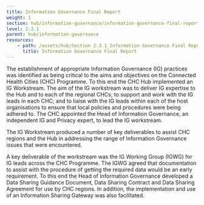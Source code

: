 ```yaml
---
title: Information Governance Final Report
weight: 1
section: hub/information-governance/information-governance-final-report
level: 2.3.1
parent: hub/information-governance
resources:
    - path: /assets/hub/Section 2.3.1_Information Governance Final Report.pdf
      title: Information Governance Final Report
---
```


The establishment of appropriate Information Governance (IG) practices was identified as being critical to the aims and objectives on the Connected Health Cities (CHC) Programme.  To this end the CHC Hub implemented an IG Workstream.  The aim of the IG workstream was to deliver IG expertise to the Hub and to each of the regional CHCs; to support and work with the IG leads in each CHC; and to liaise with the IG leads within each of the host organisations to ensure that local policies and procedures were being adhered to. The CHC appointed the Head of Information Governance, an independent IG and Privacy expert, to lead the IG workstream.

The IG Workstream produced a number of key deliverables to assist CHC regions and the Hub in addressing the range of Information Governance issues that were encountered.

A key deliverable of the workstream was the IG Working Group (IGWG) for IG leads across the CHC Programme.  The IGWG agreed that documentation to assist with the procedure of getting the required data would be an early requirement.  To this end the Head of Information Governance developed a Data Sharing Guidance Document, Data Sharing Contract and Data Sharing Agreement for use by CHC regions.  In addition, the implementation and use of an Information Sharing Gateway was also facilitated.
